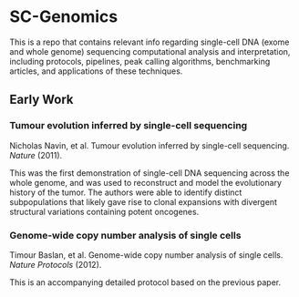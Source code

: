 # SC-Genomics
This is a repo that contains relevant info regarding single-cell DNA (exome and whole genome) sequencing computational analysis and interpretation, including protocols, pipelines, peak calling algorithms, benchmarking articles, and applications of these techniques.

## Early Work

### Tumour evolution inferred by single-cell sequencing
Nicholas Navin, et al. Tumour evolution inferred by single-cell sequencing. _Nature_ (2011).

This was the first demonstration of single-cell DNA sequencing across the whole genome, and was used to reconstruct and model the evolutionary history of the tumor. The authors were able to identify distinct subpopulations that likely gave rise to clonal expansions with divergent structural variations containing potent oncogenes. 

### Genome-wide copy number analysis of single cells
Timour Baslan, et al. Genome-wide copy number analysis of single cells. _Nature Protocols_ (2012).

This is an accompanying detailed protocol based on the previous paper. 
